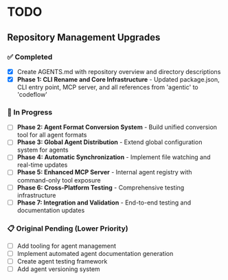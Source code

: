 # TODO

## Repository Management Upgrades

### ✅ Completed
- [x] Create AGENTS.md with repository overview and directory descriptions
- [x] **Phase 1: CLI Rename and Core Infrastructure** - Updated package.json, CLI entry point, MCP server, and all references from 'agentic' to 'codeflow'

### 🚧 In Progress
- [ ] **Phase 2: Agent Format Conversion System** - Build unified conversion tool for all agent formats
- [ ] **Phase 3: Global Agent Distribution** - Extend global configuration system for agents
- [ ] **Phase 4: Automatic Synchronization** - Implement file watching and real-time updates
- [ ] **Phase 5: Enhanced MCP Server** - Internal agent registry with command-only tool exposure
- [ ] **Phase 6: Cross-Platform Testing** - Comprehensive testing infrastructure
- [ ] **Phase 7: Integration and Validation** - End-to-end testing and documentation updates

### 📋 Original Pending (Lower Priority)
- [ ] Add tooling for agent management
- [ ] Implement automated agent documentation generation
- [ ] Create agent testing framework
- [ ] Add agent versioning system